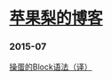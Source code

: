 # [苹果梨的博客](http://blog.harrisonxi.com)

### 2015-07

[操蛋的Block语法（译）](http://blog.harrisonxi.com/2015/07/操蛋的Block语法（译）.html)
